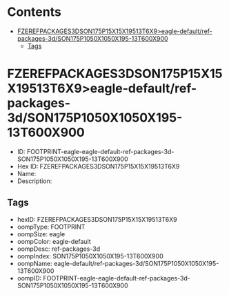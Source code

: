 



Contents
========

* [FZEREFPACKAGES3DSON175P15X15X19513T6X9>eagle-default/ref-packages-3d/SON175P1050X1050X195-13T600X900](#fzerefpackages3dson175p15x15x19513t6x9eagle-defaultref-packages-3dson175p1050x1050x195-13t600x900)
	* [Tags](#tags)

# FZEREFPACKAGES3DSON175P15X15X19513T6X9>eagle-default/ref-packages-3d/SON175P1050X1050X195-13T600X900

- ID: FOOTPRINT-eagle-eagle-default-ref-packages-3d-SON175P1050X1050X195-13T600X900
- Hex ID: FZEREFPACKAGES3DSON175P15X15X19513T6X9
- Name: 
- Description: 

## Tags

- hexID: FZEREFPACKAGES3DSON175P15X15X19513T6X9
- oompType: FOOTPRINT
- oompSize: eagle
- oompColor: eagle-default
- oompDesc: ref-packages-3d
- oompIndex: SON175P1050X1050X195-13T600X900
- oompName: eagle-default/ref-packages-3d/SON175P1050X1050X195-13T600X900
- oompID: FOOTPRINT-eagle-eagle-default-ref-packages-3d-SON175P1050X1050X195-13T600X900
